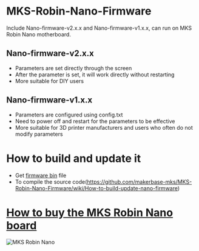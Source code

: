 # MKS-Robin-Nano-Firmware
Include Nano-firmware-v2.x.x and Nano-firmware-v1.x.x, can run on MKS Robin Nano motherboard.
## Nano-firmware-v2.x.x
- Parameters are set directly through the screen
- After the parameter is set, it will work directly without restarting
- More suitable for DIY users
## Nano-firmware-v1.x.x
- Parameters are configured using config.txt
- Need to power off and restart for the parameters to be effective
- More suitable for 3D printer manufacturers and users who often do not modify parameters

# How to build and update it
- Get [firmware bin](https://github.com/makerbase-mks/MKS-Robin-Nano) file
- To compile the source code(https://github.com/makerbase-mks/MKS-Robin-Nano-Firmware/wiki/How-to-build-update-nano-firmware)

# [How to buy the MKS Robin Nano board](https://pt.aliexpress.com/item/33013776323.html?spm=a2g03.12010612.8148356.1.6065788ea0s5gT)
![MKS Robin Nano](https://github.com/makerbase-mks/MKS-Robin-Nano-Firmware/blob/Nano-firmware-v2.x.x/Picture/MKS_Robin_Nano.png)
